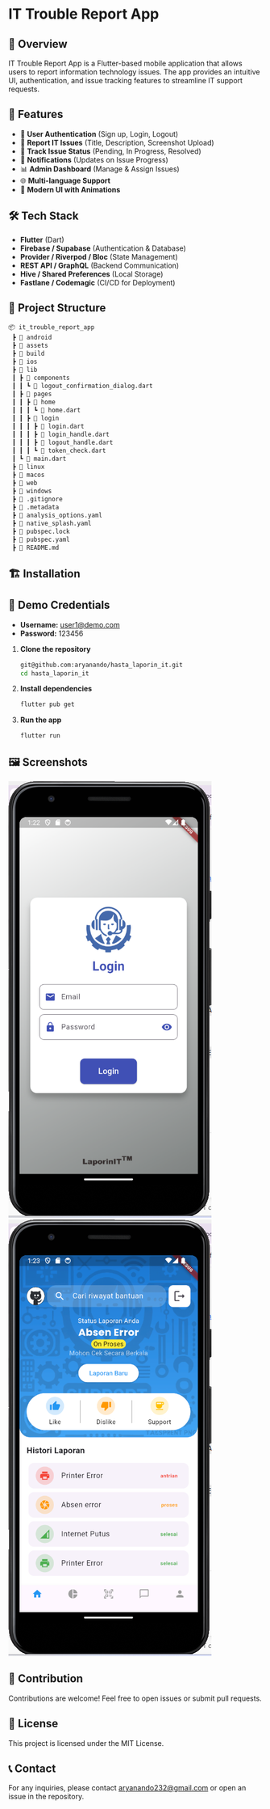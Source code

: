 # IT Trouble Report App

## 📌 Overview
IT Trouble Report App is a Flutter-based mobile application that allows users to report information technology issues. The app provides an intuitive UI, authentication, and issue tracking features to streamline IT support requests.

## 🚀 Features
- 📲 **User Authentication** (Sign up, Login, Logout)
- 📝 **Report IT Issues** (Title, Description, Screenshot Upload)
- 📌 **Track Issue Status** (Pending, In Progress, Resolved)
- 🔔 **Notifications** (Updates on Issue Progress)
- 📊 **Admin Dashboard** (Manage & Assign Issues)
- 🌐 **Multi-language Support**
- 🎨 **Modern UI with Animations**

## 🛠️ Tech Stack
- **Flutter** (Dart)
- **Firebase / Supabase** (Authentication & Database)
- **Provider / Riverpod / Bloc** (State Management)
- **REST API / GraphQL** (Backend Communication)
- **Hive / Shared Preferences** (Local Storage)
- **Fastlane / Codemagic** (CI/CD for Deployment)

## 📂 Project Structure
```
📦 it_trouble_report_app
 ┣ 📂 android
 ┣ 📂 assets
 ┣ 📂 build
 ┣ 📂 ios
 ┣ 📂 lib
 ┃ ┣ 📂 components
 ┃ ┃ ┗ 📜 logout_confirmation_dialog.dart
 ┃ ┣ 📂 pages
 ┃ ┃ ┣ 📂 home
 ┃ ┃ ┃ ┗ 📜 home.dart
 ┃ ┃ ┣ 📂 login
 ┃ ┃ ┃ ┣ 📜 login.dart
 ┃ ┃ ┃ ┣ 📜 login_handle.dart
 ┃ ┃ ┃ ┣ 📜 logout_handle.dart
 ┃ ┃ ┃ ┗ 📜 token_check.dart
 ┃ ┗ 📜 main.dart
 ┣ 📂 linux
 ┣ 📂 macos
 ┣ 📂 web
 ┣ 📂 windows
 ┣ 📜 .gitignore
 ┣ 📜 .metadata
 ┣ 📜 analysis_options.yaml
 ┣ 📜 native_splash.yaml
 ┣ 📜 pubspec.lock
 ┣ 📜 pubspec.yaml
 ┣ 📜 README.md
```

## 🏗️ Installation

## 🔑 Demo Credentials
- **Username:** user1@demo.com
- **Password:** 123456

1. **Clone the repository**
   ```sh
   git@github.com:aryanando/hasta_laporin_it.git
   cd hasta_laporin_it
   ```
2. **Install dependencies**
   ```sh
   flutter pub get
   ```
3. **Run the app**
   ```sh
   flutter run
   ```

## 🖼️ Screenshots
![Screenshot 1](screenshot/screenshot1.png)
![Screenshot 2](screenshot/screenshot2.png)

## 🎯 Contribution
Contributions are welcome! Feel free to open issues or submit pull requests.

## 📄 License
This project is licensed under the MIT License.

## 📞 Contact
For any inquiries, please contact aryanando232@gmail.com or open an issue in the repository.

